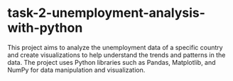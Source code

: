 # task-2-unemployment-analysis-with-python
This project aims to analyze the unemployment data of a specific country and create visualizations to help understand the trends and patterns in the data. The project uses Python libraries such as Pandas, Matplotlib, and NumPy for data manipulation and visualization.
